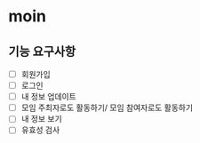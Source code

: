 # moin

## 기능 요구사항
- [ ] 회원가입
- [ ] 로그인
- [ ] 내 정보 업데이트
- [ ] 모임 주최자로도 활동하기/ 모임 참여자로도 활동하기
- [ ] 내 정보 보기
- [ ] 유효성 검사
